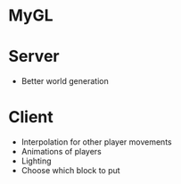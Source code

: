 # MyGL

# Server
- Better world generation

# Client
- Interpolation for other player movements
- Animations of players
- Lighting
- Choose which block to put
